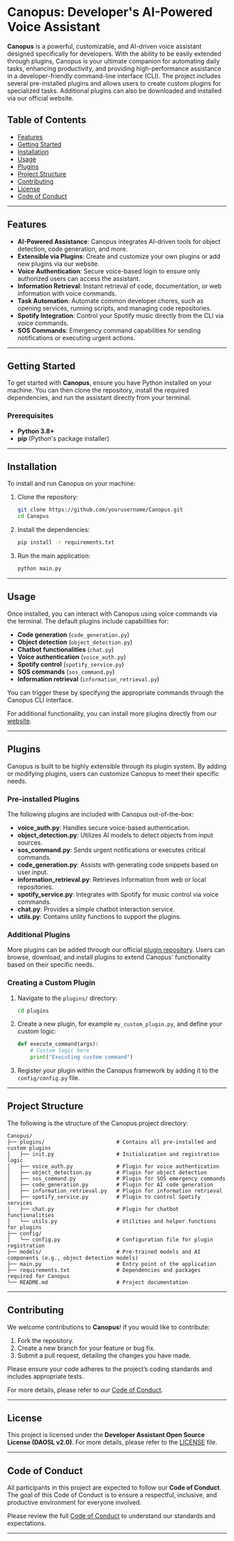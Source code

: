 # Canopus: Developer's AI-Powered Voice Assistant

**Canopus** is a powerful, customizable, and AI-driven voice assistant designed specifically for developers. With the ability to be easily extended through plugins, Canopus is your ultimate companion for automating daily tasks, enhancing productivity, and providing high-performance assistance in a developer-friendly command-line interface (CLI). The project includes several pre-installed plugins and allows users to create custom plugins for specialized tasks. Additional plugins can also be downloaded and installed via our official website.

## Table of Contents

- [Features](#features)
- [Getting Started](#getting-started)
- [Installation](#installation)
- [Usage](#usage)
- [Plugins](#plugins)
- [Project Structure](#project-structure)
- [Contributing](#contributing)
- [License](#license)
- [Code of Conduct](#code-of-conduct)

---

## Features

- **AI-Powered Assistance**: Canopus integrates AI-driven tools for object detection, code generation, and more.
- **Extensible via Plugins**: Create and customize your own plugins or add new plugins via our website.
- **Voice Authentication**: Secure voice-based login to ensure only authorized users can access the assistant.
- **Information Retrieval**: Instant retrieval of code, documentation, or web information with voice commands.
- **Task Automation**: Automate common developer chores, such as opening services, running scripts, and managing code repositories.
- **Spotify Integration**: Control your Spotify music directly from the CLI via voice commands.
- **SOS Commands**: Emergency command capabilities for sending notifications or executing urgent actions.

---

## Getting Started

To get started with **Canopus**, ensure you have Python installed on your machine. You can then clone the repository, install the required dependencies, and run the assistant directly from your terminal.

### Prerequisites

- **Python 3.8+**
- **pip** (Python's package installer)

---

## Installation

To install and run Canopus on your machine:

1. Clone the repository:
   ```bash
   git clone https://github.com/yourusername/Canopus.git
   cd Canopus
   ```

2. Install the dependencies:
   ```bash
   pip install -r requirements.txt
   ```

3. Run the main application:
   ```bash
   python main.py
   ```

---

## Usage

Once installed, you can interact with Canopus using voice commands via the terminal. The default plugins include capabilities for:

- **Code generation** (`code_generation.py`)
- **Object detection** (`object_detection.py`)
- **Chatbot functionalities** (`chat.py`)
- **Voice authentication** (`voice_auth.py`)
- **Spotify control** (`spotify_service.py`)
- **SOS commands** (`sos_command.py`)
- **Information retrieval** (`information_retrieval.py`)

You can trigger these by specifying the appropriate commands through the Canopus CLI interface.

For additional functionality, you can install more plugins directly from our [website](https://canopusdev.codes).

---

## Plugins

Canopus is built to be highly extensible through its plugin system. By adding or modifying plugins, users can customize Canopus to meet their specific needs.

### Pre-installed Plugins

The following plugins are included with Canopus out-of-the-box:

- **voice_auth.py**: Handles secure voice-based authentication.
- **object_detection.py**: Utilizes AI models to detect objects from input sources.
- **sos_command.py**: Sends urgent notifications or executes critical commands.
- **code_generation.py**: Assists with generating code snippets based on user input.
- **information_retrieval.py**: Retrieves information from web or local repositories.
- **spotify_service.py**: Integrates with Spotify for music control via voice commands.
- **chat.py**: Provides a simple chatbot interaction service.
- **utils.py**: Contains utility functions to support the plugins.

### Additional Plugins

More plugins can be added through our official [plugin repository](https://canopus-plugins.com). Users can browse, download, and install plugins to extend Canopus' functionality based on their specific needs.

### Creating a Custom Plugin

1. Navigate to the `plugins/` directory:
   ```bash
   cd plugins
   ```

2. Create a new plugin, for example `my_custom_plugin.py`, and define your custom logic:
   ```python
   def execute_command(args):
       # Custom logic here
       print("Executing custom command")
   ```

3. Register your plugin within the Canopus framework by adding it to the `config/config.py` file.

---

## Project Structure

The following is the structure of the Canopus project directory:

```
Canopus/
├── plugins/                       # Contains all pre-installed and custom plugins
│   ├── init.py                    # Initialization and registration logic
│   ├── voice_auth.py              # Plugin for voice authentication
│   ├── object_detection.py        # Plugin for object detection
│   ├── sos_command.py             # Plugin for SOS emergency commands
│   ├── code_generation.py         # Plugin for AI code generation
│   ├── information_retrieval.py   # Plugin for information retrieval
│   ├── spotify_service.py         # Plugin to control Spotify services
│   ├── chat.py                    # Plugin for chatbot functionalities
│   └── utils.py                   # Utilities and helper functions for plugins
├── config/
│   └── config.py                  # Configuration file for plugin registration
├── models/                        # Pre-trained models and AI components (e.g., object detection models)
├── main.py                        # Entry point of the application
├── requirements.txt               # Dependencies and packages required for Canopus
└── README.md                      # Project documentation
```

---

## Contributing

We welcome contributions to **Canopus**! If you would like to contribute:

1. Fork the repository.
2. Create a new branch for your feature or bug fix.
3. Submit a pull request, detailing the changes you have made.

Please ensure your code adheres to the project’s coding standards and includes appropriate tests.

For more details, please refer to our [Code of Conduct](#code-of-conduct).

---

## License

This project is licensed under the **Developer Assistant Open Source License (DAOSL v2.0)**. For more details, please refer to the [LICENSE](LICENSE) file.

---

## Code of Conduct

All participants in this project are expected to follow our **Code of Conduct**. The goal of this Code of Conduct is to ensure a respectful, inclusive, and productive environment for everyone involved.

Please review the full [Code of Conduct](CODE_OF_CONDUCT.md) to understand our standards and expectations.

---
